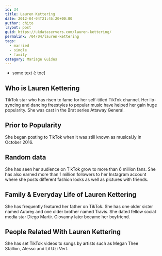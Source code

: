 ```yaml
---
id: 34
title: Lauren Kettering
date: 2012-04-04T21:46:20+00:00
author: chito
layout: post
guid: https://ukdataservers.com/lauren-kettering/
permalink: /04/04/lauren-kettering  
tags:
  - married
  - single
  - family
category: Mariage Guides
---
```


* some text
{: toc}


## Who is  Lauren Kettering
                  
                  
                  
TikTok star who has risen to fame for her self-titled TikTok channel. Her lip-syncing and dancing freestyles to popular music have helped her gain huge popularity. She was cast in the Brat series Attaway General. 
                  
                
                
                
## Prior to Popularity 
                  
                  
                  
She began posting to TikTok when it was still known as musical.ly in October 2016.
                  
                
                
                
## Random data 
                  
                  
                  
She has seen her audience on TikTok grow to more than 6 million fans. She has also earned more than 1 million followers to her Instagram account where she posts different fashion looks as well as pictures with friends. 
                  
                
                
                
## Family & Everyday Life of Lauren Kettering
                  
                  
                  
She has frequently featured her father on TikTok. She has one older sister named Aubrey and one older brother named Travis. She dated fellow social media star Diego Martir. Giovanny later became her boyfriend. 
                  
                
                
                
## People Related With  Lauren Kettering
                  
                  
                  
She has set TikTok videos to songs by artists such as Megan Thee Stallion, Alesso and Lil Uzi Vert. 
                  
                
              
            
          
          
          
    
    
  
